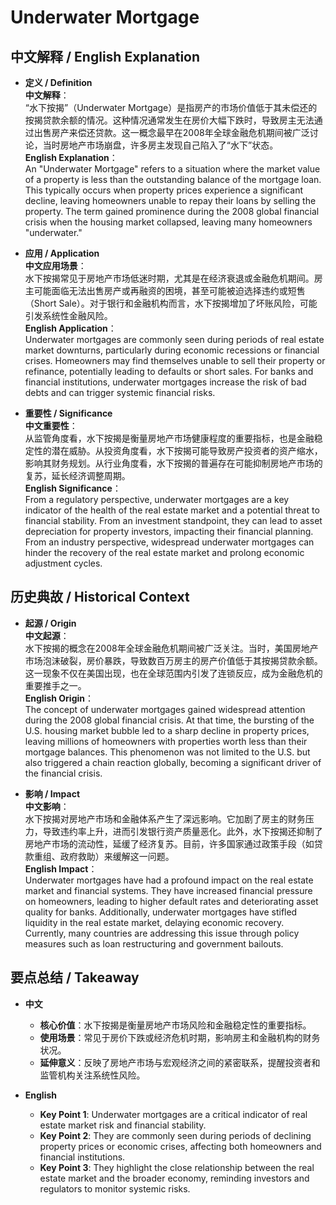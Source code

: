 # Underwater Mortgage

## 中文解释 / English Explanation

* **定义 / Definition**  
  **中文解释**：  
  “水下按揭”（Underwater Mortgage）是指房产的市场价值低于其未偿还的按揭贷款余额的情况。这种情况通常发生在房价大幅下跌时，导致房主无法通过出售房产来偿还贷款。这一概念最早在2008年全球金融危机期间被广泛讨论，当时房地产市场崩盘，许多房主发现自己陷入了“水下”状态。  
  **English Explanation**：  
  An "Underwater Mortgage" refers to a situation where the market value of a property is less than the outstanding balance of the mortgage loan. This typically occurs when property prices experience a significant decline, leaving homeowners unable to repay their loans by selling the property. The term gained prominence during the 2008 global financial crisis when the housing market collapsed, leaving many homeowners "underwater."

* **应用 / Application**  
  **中文应用场景**：  
  水下按揭常见于房地产市场低迷时期，尤其是在经济衰退或金融危机期间。房主可能面临无法出售房产或再融资的困境，甚至可能被迫选择违约或短售（Short Sale）。对于银行和金融机构而言，水下按揭增加了坏账风险，可能引发系统性金融风险。  
  **English Application**：  
  Underwater mortgages are commonly seen during periods of real estate market downturns, particularly during economic recessions or financial crises. Homeowners may find themselves unable to sell their property or refinance, potentially leading to defaults or short sales. For banks and financial institutions, underwater mortgages increase the risk of bad debts and can trigger systemic financial risks.

* **重要性 / Significance**  
  **中文重要性**：  
  从监管角度看，水下按揭是衡量房地产市场健康程度的重要指标，也是金融稳定性的潜在威胁。从投资角度看，水下按揭可能导致房产投资者的资产缩水，影响其财务规划。从行业角度看，水下按揭的普遍存在可能抑制房地产市场的复苏，延长经济调整周期。  
  **English Significance**：  
  From a regulatory perspective, underwater mortgages are a key indicator of the health of the real estate market and a potential threat to financial stability. From an investment standpoint, they can lead to asset depreciation for property investors, impacting their financial planning. From an industry perspective, widespread underwater mortgages can hinder the recovery of the real estate market and prolong economic adjustment cycles.

## 历史典故 / Historical Context

* **起源 / Origin**  
  **中文起源**：  
  水下按揭的概念在2008年全球金融危机期间被广泛关注。当时，美国房地产市场泡沫破裂，房价暴跌，导致数百万房主的房产价值低于其按揭贷款余额。这一现象不仅在美国出现，也在全球范围内引发了连锁反应，成为金融危机的重要推手之一。  
  **English Origin**：  
  The concept of underwater mortgages gained widespread attention during the 2008 global financial crisis. At that time, the bursting of the U.S. housing market bubble led to a sharp decline in property prices, leaving millions of homeowners with properties worth less than their mortgage balances. This phenomenon was not limited to the U.S. but also triggered a chain reaction globally, becoming a significant driver of the financial crisis.

* **影响 / Impact**  
  **中文影响**：  
  水下按揭对房地产市场和金融体系产生了深远影响。它加剧了房主的财务压力，导致违约率上升，进而引发银行资产质量恶化。此外，水下按揭还抑制了房地产市场的流动性，延缓了经济复苏。目前，许多国家通过政策手段（如贷款重组、政府救助）来缓解这一问题。  
  **English Impact**：  
  Underwater mortgages have had a profound impact on the real estate market and financial systems. They have increased financial pressure on homeowners, leading to higher default rates and deteriorating asset quality for banks. Additionally, underwater mortgages have stifled liquidity in the real estate market, delaying economic recovery. Currently, many countries are addressing this issue through policy measures such as loan restructuring and government bailouts.

## 要点总结 / Takeaway

* **中文**  
  - **核心价值**：水下按揭是衡量房地产市场风险和金融稳定性的重要指标。  
  - **使用场景**：常见于房价下跌或经济危机时期，影响房主和金融机构的财务状况。  
  - **延伸意义**：反映了房地产市场与宏观经济之间的紧密联系，提醒投资者和监管机构关注系统性风险。

* **English**  
  - **Key Point 1**: Underwater mortgages are a critical indicator of real estate market risk and financial stability.  
  - **Key Point 2**: They are commonly seen during periods of declining property prices or economic crises, affecting both homeowners and financial institutions.  
  - **Key Point 3**: They highlight the close relationship between the real estate market and the broader economy, reminding investors and regulators to monitor systemic risks.